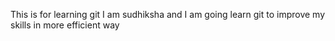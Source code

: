 This is for learning git
I am sudhiksha and I am going learn git to improve my skills in more efficient way